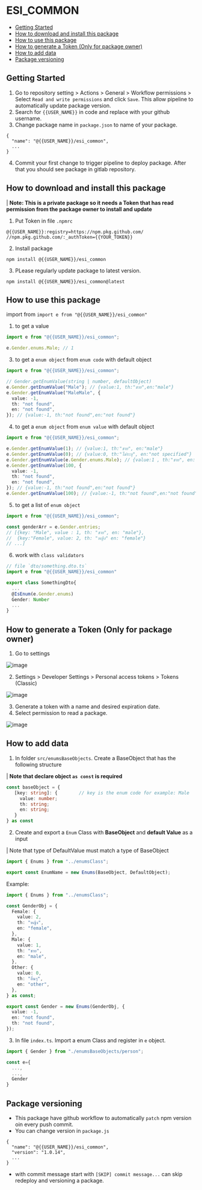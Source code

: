 ﻿# ESI_COMMON

- [Getting Started](#getting-started)
- [How to download and install this package](#how-to-download-and-install-this-package)
- [How to use this package](#how-to-use-this-package)
- [How to generate a Token (Only for package owner)](#how-to-generate-a-token-only-for-package-owner)
- [How to add data](#how-to-add-data)
- [Package versioning](#package-versioning)

## Getting Started

1. Go to repository setting > Actions > General > Workflow permissions > Select `Read and write permissions` and click `Save`. This allow pipeline to automatically update package version.
2. Search for `{{USER_NAME}}` in code and replace with your github username.
3. Change package name in `package.json` to name of your package.

```
{
  "name": "@{{USER_NAME}}/esi_common",
  ...
}
```

4. Commit your first change to trigger pipeline to deploy package. After that you should see package in gitlab repository.

## How to download and install this package

| **Note: This is a private package so it needs a Token that has read permission from the package owner to install and update**

1. Put Token in file `.npmrc`

```
@{{USER_NAME}}:registry=https://npm.pkg.github.com/
//npm.pkg.github.com/:_authToken={{YOUR_TOKEN}}
```

2. Install package

```
npm install @{{USER_NAME}}/esi_common
```

3. PLease regularly update package to latest version.

```
npm install @{{USER_NAME}}/esi_common@latest
```

## How to use this package

import from `import e from "@{{USER_NAME}}/esi_common"`

1. to get a value

```typescript
import e from "@{{USER_NAME}}/esi_common";

e.Gender.enums.Male; // 1
```

3. to get a `enum object` from `enum code` with default object

```ts
import e from "@{{USER_NAME}}/esi_common";

// Gender.getEnumValue(string | number, defaultObject)
e.Gender.getEnumValue("Male"); // {value:1, th:"ชาย",en:"male"}
e.Gender.getEnumValue("MaleMale", {
  value: -1,
  th: "not found",
  en: "not found",
}); // {value:-1, th:"not found",en:"not found"}
```

4. to get a `enum object` from `enum value` with default object

```ts
import e from "@{{USER_NAME}}/esi_common";

e.Gender.getEnumValue(1); // {value:1, th:"ชาย", en:"male"}
e.Gender.getEnumValue(0); // {value:0, th:"ไม่ระบุ", en:"not specified"}
e.Gender.getEnumValue(e.Gender.enums.Male); // {value:1 , th:"ชาย", en:"male"}
e.Gender.getEnumValue(100, {
  value: -1,
  th: "not found",
  en: "not found",
}); // {value:-1, th:"not found",en:"not found"}
e.Gender.getEnumValue(100); // {value:-1, th:"not found",en:"not found"}
```

5. to get a list of `enum object`

```ts
import e from "@{{USER_NAME}}/esi_common";

const genderArr = e.Gender.entries;
// [{key: "Male", value : 1, th: "ชาย", en: "male"},
//  {key:"Female", value: 2, th: "หญิง" en: "female"}
// ...]
```

6. work with `class validators`

```ts
// file `dto/something.dto.ts`
import e from "@{{USER_NAME}}/esi_common"

export class SomethingDto{
  ...
  @IsEnum(e.Gender.enums)
  Gender: Number
  ...
}
```

## How to generate a Token (Only for package owner)

1. Go to settings

![image](https://github.com/{{USER_NAME}}/ESI_COMMON/assets/90249534/4118cc43-87b5-49f2-a68b-bbe065cdae57)

2. Settings > Developer Settings > Personal access tokens > Tokens (Classic)

![image](https://github.com/{{USER_NAME}}/ESI_COMMON/assets/90249534/561a076c-489e-4b7d-ba0d-d9b7ee3ec25f)

3. Generate a token with a name and desired expiration date.
4. Select permission to read a package.

![image](https://github.com/{{USER_NAME}}/ESI_COMMON/assets/90249534/49e622bb-f240-4084-9c2b-cfa3d329d465)

## How to add data

1. In folder `src/enumsBaseObjects`. Create a BaseObject that has the following structure

| **Note that declare object `as const` is required**

```ts
const baseObject = {
   [key: string]: {        // key is the enum code for example: Male
     value: number;
     th: string;
     en: string;
   }
} as const
```

2. Create and export a `Enum` Class with **BaseObject** and **default Value** as a input

| Note that type of DefaultValue must match a type of BaseObject

```ts
import { Enums } from "../enumsClass";

export const EnumName = new Enums(BaseObject, DefaultObject);
```

Example:

```ts
import { Enums } from "../enumsClass";

const GenderObj = {
  Female: {
    value: 2,
    th: "หญิง",
    en: "female",
  },
  Male: {
    value: 1,
    th: "ชาย",
    en: "male",
  },
  Other: {
    value: 0,
    th: "อื่นๆ",
    en: "other",
  },
} as const;

export const Gender = new Enums(GenderObj, {
  value: -1,
  en: "not found",
  th: "not found",
});
```

3. In file `index.ts`. Import a enum Class and register in `e` object.

```ts
import { Gender } from "./enumsBaseObjects/person";

const e={
  ...,
  ...,
  Gender
}
```

## Package versioning

- This package have github workflow to automatically `patch` npm version oin every push commit.
- You can change version in `package.js`

```
{
  "name": "@{{USER_NAME}}/esi_common",
  "version": "1.0.14",
  ...
}
```

- with commit message start with `[SKIP] commit message...` can skip redeploy and versioning a package.
